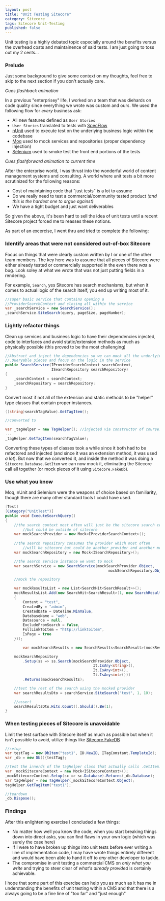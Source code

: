 ```yaml
---
layout: post
title: "Unit Testing Sitecore"
category: Sitecore
tags: Sitecore Unit-Testing
published: false
---
```


Unit testing is a highly debated topic especially around the benefits versus the overhead costs and maintainence of said tests.  I am just going to toss out my 2 cents...

### Prelude
Just some background to give some context on my thoughts, feel free to skip to the next section if you don't actually care.

_Cues flashback animation_

In a previous "enterprisey" life, I worked on a team that was diehards on code quality since everything we wrote was custom and ours.  We used the following flow for _every_ business ask:

- All new features defined as `User Stories`
- `User Stories` translated to tests with [SpecFlow](http://specflow.org/)
- [nUnit](http://nunit.org/) used to execute test on the underlying business logic within the codebase
- [Moq](https://www.nuget.org/packages/moq/) used to mock services and repositories (proper dependency injection)
- [Selenium](http://www.seleniumhq.org/) used to smoke test the front end portions of the tests

_Cues flashforward animation to current time_
 
After the enterprise world, I was thrust into the wonderful world of content management systems and consulting. A world where unit tests a bit more scrutinized for the following reasons:

- Cost of maintaining code that "just tests" is a lot to assume
- Do we really need to test a commercial/community tested product _(and this is the hardest one to argue against)_
- We have a tight budget and just want deliverables

So given the above, it's been hard to sell the idea of unit tests until a recent Sitecore project forced me to reasses these notions.

As part of an excercise, I went thru and tried to complete the following:

### Identify areas that were not considered out-of-box Sitecore
Focus on things that were clearly custom written by I or one of the other team members.  The key here was to assume that all pieces of Sitecore were either already tested or commercially supported in the even there _was_ a bug. Look soley at what we wrote that was not just putting fields in a rendering.

For example, `Search`, yes Sitecore has search mechanisms, but when it comes to actual logic of the search itself, you end up writing most of it.
```csharp
//super basic service that contains opening a 
//ProviderSearchContext and closing all within the service
var _searchService = new SearchService();
_searchService.SiteSearch(query, pageSize, pageNumber);
```

### Lightly refactor things
Clean up services and business logic to have their dependencies injected, code to interfaces and avoid static/extension methods as much as physically possible (this proved to be the most challenging)

```csharp
//Abstract and inject the dependencies so we can mock all the underlying index and 
//.Queryable pieces and focus on the logic in the service  
public SearchService(IProviderSearchContext searchContext, 
                     ISearchRepository searchRepository)
{
    _searchContext = searchContext;
    _searchRepository = searchRepository;
}
```

Convert most if not all of the extension and static methods to be "helper" type classes that contain proper instances.

```csharp
((string)searchTagValue).GetTagItem();

//converted to

var _tagHelper = new TagHelper(); //injected via constructor of course...
...
_tagHelper.GetTagItem(searchTagValue);
```
Converting these types of classes took a while since it both had to be refactored and injected (and since it was an extension method, it was used _a lot_).  But now that we converted it, and inside the method it was doing a `Sitecore.Database.GetItem` we can now mock it, eliminating the Sitecore call all together (or mock pieces of it using `Sitecore.FakeDb`).

### Use what you know
Moq, nUnit and Selenium were the weapons of choice based on familiarity, though there are many other standard tools I could have used.

```csharp
[Test]
[Category("UnitTest")]
public void ExecuteSearchQuery()
{
	//the search context most often will just be the sitecore search context 
        //but could be outside of sitecore
	var mockSearchProvider = new Mock<IProviderSearchContext>();
	
	//the search repository consumes the provider which most often 
        //will be sitecore but could be another provider and another mechanism 
	var mockSearchRepository = new Mock<ISearchRepository>();

	//the search service instance we want to mock
	var searchService = new SearchService(mockSearchProvider.Object, 
                                               mockSearchRepository.Object);

	//mock the repository

	var mockResultsList = new List<SearchHit<SearchResult>>();
	mockResultsList.Add(new SearchHit<SearchResult>(1, new SearchResult()
	{
		Content = "test",
		CreatedBy = "admin",
		CreatedDate = DateTime.MinValue,
		DatabaseName = "web",
		Datasource = null,
		ExcludeFromSearch = false,
		FullLinkToItem = "http://linktoitem",
		IsPage = true
	}));

        var mockSearchResults = new SearchResults<SearchResult>(mockResultsList, 1);

	mockSearchRepository
		.Setup(ss => ss.Search(mockSearchProvider.Object, 
                                        It.IsAny<string>(), 
                                        It.IsAny<int>(), 
                                        It.IsAny<int>()))
		.Returns(mockSearchResults);

	//test the rest of the search using the mocked provider
	var searchResultsDto = searchService.SiteSearch("test", 1, 10);

	//assert
	searchResultsDto.Hits.Count().Should().Be(1);
} 
```

### When testing pieces of Sitecore is unavoidable
Limit the test surface with Sitecore itself as much as possible but when it isn't possible to avoid, utilize things like [Sitecore.FakeDB](https://www.nuget.org/packages/Sitecore.FakeDb/)


```csharp
//setup
var testTag = new DbItem("test1", ID.NewID, ITagConstant.TemplateId);
var _db = new Db(){testTag};

//test the innerds of the tagHelper class that actually calls .GetItem...
var _mockSitecoreContext = new Mock<ISitecoreContext>();
_mockSitecoreContext.Setup(sc => sc.Database).Returns(_db.Database);
var tagHelper = new TagHelper(_mockSitecoreContext.Object);
tagHelper.GetTagItem("test1");

//teardown
_db.Dispose();
```


### Findings
After this enlightening exercise I concluded a few things:
- No matter how well you know the code, when you start breaking things down into direct asks, you can find flaws in your own logic (which was surely the case here)
- If I were to have broken up things into unit tests before ever writing a line of implementation code, I may have wrote things entirely different and would have been able to hand it off to _any_ other developer to tackle.
- The compromise in unit testing a commercial CMS on _only what you write_ and trying to steer clear of _what's already provided_ is certainly achievable.

I hope that some part of this exercise can help you as much as it has me in understanding the benefits of unit testing within a CMS and that there is a always going to be a fine line of "too far" and "just enough"
